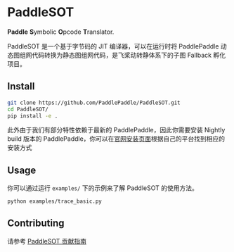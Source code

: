 # PaddleSOT

**Paddle** **S**ymbolic **O**pcode **T**ranslator.

PaddleSOT 是一个基于字节码的 JIT 编译器，可以在运行时将 PaddlePaddle 动态图组网代码转换为静态图组网代码，是飞桨动转静体系下的子图 Fallback 孵化项目。

## Install

```bash
git clone https://github.com/PaddlePaddle/PaddleSOT.git
cd PaddleSOT/
pip install -e .
```

此外由于我们有部分特性依赖于最新的 PaddlePaddle，因此你需要安装 Nightly build 版本的 PaddlePaddle，你可以在[官网安装页面](https://www.paddlepaddle.org.cn/install/quick?docurl=/documentation/docs/zh/develop/install/pip/linux-pip.html)根据自己的平台找到相应的安装方式

## Usage

你可以通过运行 `examples/` 下的示例来了解 PaddleSOT 的使用方法。

```bash
python examples/trace_basic.py
```

## Contributing

请参考 [PaddleSOT 贡献指南](./CONTRIBUTING.md)

